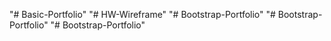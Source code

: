 "# Basic-Portfolio" 
"# HW-Wireframe" 
"# Bootstrap-Portfolio" 
"# Bootstrap-Portfolio" 
"# Bootstrap-Portfolio" 
